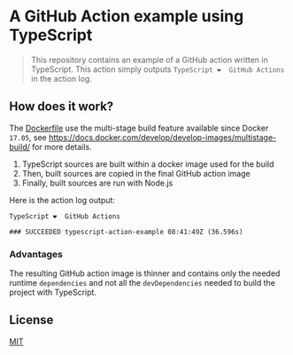 # A GitHub Action example using TypeScript

> This repository contains an example of a GitHub action written in TypeScript. This action simply outputs `TypeScript ❤️  GitHub Actions`
> in the action log.

## How does it work?

The [Dockerfile](./Dockerfile) use the multi-stage build feature available since Docker `17.05`, see https://docs.docker.com/develop/develop-images/multistage-build/ for more details.

1. TypeScript sources are built within a docker image used for the build
2. Then, built sources are copied in the final GitHub action image
3. Finally, built sources are run with Node.js

Here is the action log output:

```shell
TypeScript ❤️  GitHub Actions

### SUCCEEDED typescript-action-example 08:41:49Z (36.596s)
```

### Advantages

The resulting GitHub action image is thinner and contains only the needed runtime `dependencies` and not all the
`devDependencies` needed to build the project with TypeScript.

## License

[MIT](./LICENSE.md)
